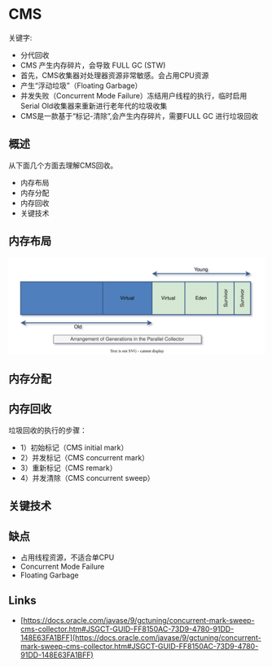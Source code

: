 # CMS

关键字:

- 分代回收
- CMS 产生内存碎片，会导致 FULL GC (STW)
- 首先，CMS收集器对处理器资源非常敏感。会占用CPU资源
- 产生“浮动垃圾”（Floating Garbage）
- 并发失败（Concurrent Mode Failure）冻结用户线程的执行，临时启用Serial Old收集器来重新进行老年代的垃圾收集
- CMS是一款基于“标记-清除”,会产生内存碎片，需要FULL GC 进行垃圾回收

## 概述

从下面几个方面去理解CMS回收。

- 内存布局
- 内存分配
- 内存回收
- 关键技术

## 内存布局

![jvm-gc-parallel-heap-layout.drawio.svg](./images/jvm-gc-parallel-heap-layout.drawio.svg)

## 内存分配

## 内存回收

垃圾回收的执行的步骤：

- 1）初始标记（CMS initial mark）
- 2）并发标记（CMS concurrent mark）
- 3）重新标记（CMS remark）
- 4）并发清除（CMS concurrent sweep）

## 关键技术

## 缺点

- 占用线程资源，不适合单CPU
- Concurrent Mode Failure
- Floating Garbage

## Links

- [https://docs.oracle.com/javase/9/gctuning/concurrent-mark-sweep-cms-collector.htm#JSGCT-GUID-FF8150AC-73D9-4780-91DD-148E63FA1BFF](https://docs.oracle.com/javase/9/gctuning/concurrent-mark-sweep-cms-collector.htm#JSGCT-GUID-FF8150AC-73D9-4780-91DD-148E63FA1BFF)